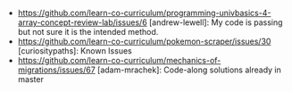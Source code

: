*
  https://github.com/learn-co-curriculum/programming-univbasics-4-array-concept-review-lab/issues/6 [andrew-lewell]: My code is passing but not sure it is the intended method.
*
  https://github.com/learn-co-curriculum/pokemon-scraper/issues/30 [curiositypaths]: Known Issues
*
  https://github.com/learn-co-curriculum/mechanics-of-migrations/issues/67 [adam-mrachek]: Code-along solutions already in master
